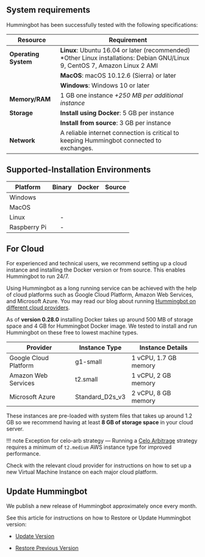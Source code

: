 
## System requirements

Hummingbot has been successfully tested with the following specifications:

| Resource             | Requirement                                                                                                                  |
| -------------------- | ---------------------------------------------------------------------------------------------------------------------------- |
| **Operating System** | **Linux**: Ubuntu 16.04 or later (recommended) \*Other Linux installations: Debian GNU/Linux 9, CentOS 7, Amazon Linux 2 AMI |
|                      | **MacOS**: macOS 10.12.6 (Sierra) or later                                                                                   |
|                      | **Windows**: Windows 10 or later                                                                                             |
| **Memory/RAM**       | 1 GB one instance _+250 MB per additional instance_                                                                          |
| **Storage**          | **Install using Docker**: 5 GB per instance                                                                                  |
|                      | **Install from source**: 3 GB per instance                                                                                   |
| **Network**          | A reliable internet connection is critical to keeping Hummingbot connected to exchanges.                                     |

## Supported-Installation Environments

| Platform     |                  Binary                   |                  Docker                   |                  Source                   |
| ------------ | :---------------------------------------: | :---------------------------------------: | :---------------------------------------: |
| Windows      | <StatusCircle color="green" font="25px"/> | <StatusCircle color="green" font="25px"/> | <StatusCircle color="green" font="25px"/> |
| MacOS        | <StatusCircle color="green" font="25px"/> | <StatusCircle color="green" font="25px"/> | <StatusCircle color="green" font="25px"/> |
| Linux        |                     -                     | <StatusCircle color="green" font="25px"/> | <StatusCircle color="green" font="25px"/> |
| Raspberry Pi |                     -                     | <StatusCircle color="green" font="25px"/> | <StatusCircle color="green" font="25px"/> |

## For Cloud

For experienced and technical users, we recommend setting up a cloud instance and installing the Docker version or from source. This enables Hummingbot to run 24/7.

Using Hummingbot as a long running service can be achieved with the help of cloud platforms such as Google Cloud Platform, Amazon Web Services, and Microsoft Azure. You may read our blog about running [Hummingbot on different cloud providers](https://www.hummingbot.io/blog/2019-06-cloud-providers/).

As of **version 0.28.0** installing Docker takes up around 500 MB of storage space and 4 GB for Hummingbot Docker image. We tested to install and run Hummingbot on these free to lowest machine types.

| Provider              | Instance Type   | Instance Details      |
| --------------------- | --------------- | --------------------- |
| Google Cloud Platform | g1-small        | 1 vCPU, 1.7 GB memory |
| Amazon Web Services   | t2.small        | 1 vCPU, 2 GB memory   |
| Microsoft Azure       | Standard_D2s_v3 | 2 vCPU, 8 GB memory   |

These instances are pre-loaded with system files that takes up around 1.2 GB so we recommend having at least **8 GB of storage space** in your cloud server.

!!! note
  Exception for celo-arb strategy — Running a [Celo Arbitrage](https://docs.hummingbot.io/strategies/celo-arb/) strategy requires a minimum of `t2.medium` AWS instance type for improved performance.

Check with the relevant cloud provider for instructions on how to set up a new Virtual Machine Instance on each major cloud platform.

## Update Hummingbot

We publish a new release of Hummingbot approximately once every month.

See this article for instructions on how to Restore or Update Hummingbot version:

- [Update Version](./update-version)

- [Restore Previous Version](./restore-previous-version)
